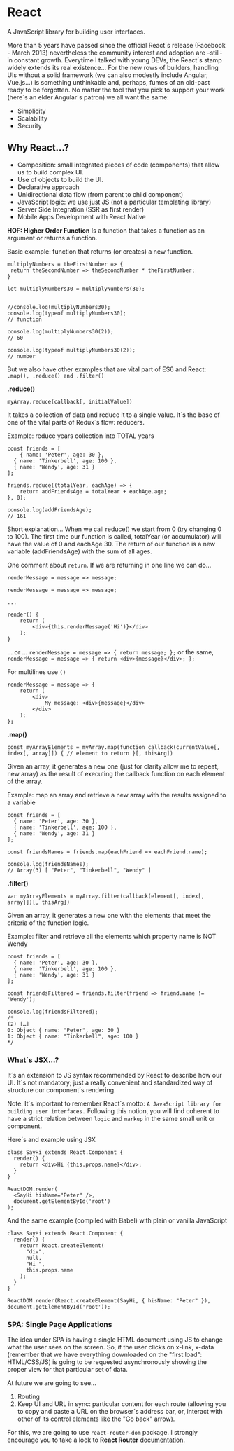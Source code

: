 # React

A JavaScript library for building user interfaces.

More than 5 years have passed since the official React´s release (Facebook - March 2013) nevertheless the community interest and adoption are –still- in constant growth.
Everytime I talked with young DEVs, the React´s stamp widely extends its real existence… For the new rows of builders, handling UIs without a solid framework (we can also modestly include Angular, Vue.js…) is something unthinkable and, perhaps, fumes of an old-past ready to be forgotten.
No matter the tool that you pick to support your work (here´s an elder Angular´s patron) we all want the same:

* Simplicity
* Scalability
* Security

## Why React...?

* Composition: small integrated pieces of code (components) that allow us to build complex UI.
* Use of objects to build the UI.
* Declarative approach
* Unidirectional data flow (from parent to child component)
* JavaScript logic: we use just JS (not a particular templating library)
* Server Side Integration (SSR as first render)
* Mobile Apps Development with React Native

**HOF: Higher Order Function**
Is a function that takes a function as an argument or returns a function.

Basic example: function that returns (or creates) a new function.

```
multiplyNumbers = theFirstNumber => {
 return theSecondNumber => theSecondNumber * theFirstNumber;
}

let multiplyNumbers30 = multiplyNumbers(30);


//console.log(multiplyNumbers30);
console.log(typeof multiplyNumbers30);
// function

console.log(multiplyNumbers30(2));
// 60

console.log(typeof multiplyNumbers30(2));
// number
```

But we also have other examples that are vital part of ES6 and React: `.map(), .reduce() and .filter()`

**.reduce()**

`myArray.reduce(callback[, initialValue])`

It takes a collection of data and reduce it to a single value.
It´s the base of one of the vital parts of Redux´s flow: reducers.

Example: reduce years collection into TOTAL years

```
const friends = [
	{ name: 'Peter', age: 30 },
  { name: 'Tinkerbell', age: 100 },
  { name: 'Wendy', age: 31 }
];

friends.reduce((totalYear, eachAge) => {
	return addFriendsAge = totalYear + eachAge.age;
}, 0);

console.log(addFriendsAge);
// 161
```

Short explanation...
When we call reduce() we start from 0 (try changing 0 to 100).
The first time our function is called, totalYear (or accumulator) will have the value of 0 and eachAge 30.
The return of our function is a new variable (addFriendsAge) with the sum of all ages.

One comment about `return`.
If we are returning in one line we can do...

`renderMessage = message => message;`

```
renderMessage = message => message;

...

render() {
	return (
		<div>{this.renderMessage('Hi')}</div>
	);
}
```

... or ... `renderMessage = message => { return message; };` or the same, `renderMessage = message => { return <div>{message}</div>; };`

For multilines use `()`

```
renderMessage = message => {
	return (
		<div>
			My message: <div>{message}</div>
		</div>
	);
};
```

**.map()**

`const myArrayElements = myArray.map(function callback(currentValue[, index[, array]]) { // element to return }[, thisArg])`

Given an array, it generates a new one (just for clarity allow me to repeat, new array) as the result of executing the callback function on each element of the array.

Example: map an array and retrieve a new array with the results assigned to a variable

```
const friends = [
  { name: 'Peter', age: 30 },
  { name: 'Tinkerbell', age: 100 },
  { name: 'Wendy', age: 31 }
];

const friendsNames = friends.map(eachFriend => eachFriend.name);

console.log(friendsNames);
// Array(3) [ "Peter", "Tinkerbell", "Wendy" ]
```

**.filter()**

`var myArrayElements = myArray.filter(callback(element[, index[, array]])[, thisArg])`

Given an array, it generates a new one with the elements that meet the criteria of the function logic.

Example: filter and retrieve all the elements which property name is NOT Wendy

```
const friends = [
  { name: 'Peter', age: 30 },
  { name: 'Tinkerbell', age: 100 },
  { name: 'Wendy', age: 31 }
];

const friendsFiltered = friends.filter(friend => friend.name != 'Wendy');

console.log(friendsFiltered);
/*
(2) […]
0: Object { name: "Peter", age: 30 }
1: Object { name: "Tinkerbell", age: 100 }
*/
```

### What´s JSX...?

It´s an extension to JS syntax recommended by React to describe how our UI. It´s not mandatory; just a really convenient and standardized way of structure our component´s rendering.

Note: It´s important to remember React´s motto: `A JavaScript library for building user interfaces.` Following this notion, you will find coherent to have a strict relation between `logic` and `markup` in the same small unit or component.

Here´s and example using JSX

```
class SayHi extends React.Component {
  render() {
    return <div>Hi {this.props.name}</div>;
  }
}

ReactDOM.render(
  <SayHi hisName="Peter" />,
  document.getElementById('root')
);
```

And the same example (compiled with Babel) with plain or vanilla JavaScript

```
class SayHi extends React.Component {
  render() {
    return React.createElement(
      "div",
      null,
      "Hi ",
      this.props.name
    );
  }
}

ReactDOM.render(React.createElement(SayHi, { hisName: "Peter" }), document.getElementById('root'));
```

### SPA: Single Page Applications

The idea under SPA is having a single HTML document using JS to change what the user sees on the screen.
So, if the user clicks on x-link, x-data (remember that we have everything downloaded on the "first load": HTML/CSS/JS) is going to be requested asynchronously showing the proper view for that particular set of data.

At future we are going to see...

1. Routing
2. Keep UI and URL in sync: particular content for each route (allowing you to copy and paste a URL on the browser´s address bar, or, interact with other of its control elements like the "Go back" arrow).

For this, we are going to use `react-router-dom` package. I strongly encourage you to take a look to **React Router** [documentation](https://github.com/ReactTraining/react-router).
